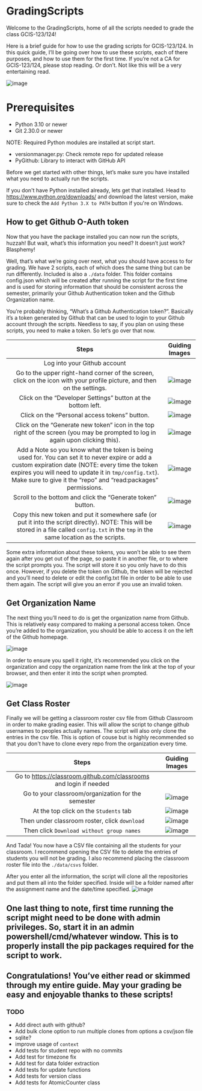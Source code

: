 # GradingScripts
Welcome to the GradingScripts, home of all the scripts needed to grade the class GCIS-123/124!

Here is a brief guide for how to use the grading scripts for GCIS-123/124. In this quick guide, I’ll be going over how to use these scripts, each of there purposes, and how to use them for the first time. If you’re not a CA for GCIS-123/124, please stop reading. Or don’t. Not like this will be a very entertaining read.

![image](https://user-images.githubusercontent.com/12210881/189549333-32fdfc26-5cb6-4008-9205-515f1efaa1a5.png)

# Prerequisites
 - Python 3.10 or newer
 - Git 2.30.0 or newer

 NOTE: Required Python modules are installed at script start.
  - versionmanager.py: Check remote repo for updated release
  - PyGithub: Library to interact with GitHub API

Before we get started with other things, let’s make sure you have installed what you need to actually run the scripts.

If you don't have Python installed already, lets get that installed. Head to https://www.python.org/downloads/ and download the latest version, make sure to check the `Add Python 3.X to PATH` button if you're on Windows.

## How to get Github O-Auth token
Now that you have the package installed you can now run the scripts, huzzah! But wait, what’s this information you need? It doesn’t just work? Blasphemy!

Well, that’s what we’re going over next, what you should have access to for grading. We have 2 scripts, each of which does the same thing but can be run differently. Included is also a `./data` folder. This folder contains config.json which will be created after running the script for the first time and is used for storing information that should be consistent across the semester, primarily your Github Authentication token and the Github Organization name.

You’re probably thinking, “What’s a Github Authentication token?”. Basically it’s a token generated by Github that can be used to login to your Github account through the scripts. Needless to say, if you plan on using these scripts, you need to make a token. So let’s go over that now.

|Steps | Guiding Images|
|:-----: | :-----------:|
|Log into your Github account||
|Go to the upper right-hand corner of the screen, click on the icon with your profile picture, and then on the settings. | ![image](https://user-images.githubusercontent.com/12210881/148611772-d5618152-002c-496c-bcb0-1da258b392c5.png)|
|Click on the “Developer Settings” button at the bottom left. | ![image](https://user-images.githubusercontent.com/12210881/148611844-2cc60d7c-88db-4f99-9736-2cf8d8a3ae8a.png)|
|Click on the “Personal access tokens” button. | ![image](https://user-images.githubusercontent.com/12210881/148611927-20330743-23ed-4157-8bae-3aaf248b6275.png)|
|Click on the “Generate new token” icon in the top right of the screen (you may be prompted to log in again upon clicking this). | ![image](https://user-images.githubusercontent.com/12210881/148612005-b95ccbdf-ca0a-4726-891e-9c7129b4be5e.png)|
|Add a Note so you know what the token is being used for. You can set it to never expire or add a custom expiration date (NOTE: every time the token expires you will need to update it in `tmp/config.txt`). Make sure to give it the “repo” and “read:packages” permissions. | ![image](https://user-images.githubusercontent.com/12210881/148612633-8bcf62f2-7238-48bc-9853-ea45024b055f.png)|
|Scroll to the bottom and click the “Generate token” button. | ![image](https://user-images.githubusercontent.com/12210881/148612852-b67538b2-e267-4d65-8a0d-9c1926fd6cc4.png)|
|Copy this new token and put it somewhere safe (or put it into the script directly). NOTE: This will be stored in a file called `config.txt` in the `tmp` in the same location as the scripts. | ![image](https://user-images.githubusercontent.com/12210881/148612967-0d27ae1a-8e1f-4d49-b685-f7652fad883c.png)|

Some extra information about these tokens, you won’t be able to see them again after you get out of the page, so paste it in another file, or to where the script prompts you. The script will store it so you only have to do this once. However, if you delete the token on Github, the token will be rejected and you’ll need to delete or edit the config.txt file in order to be able to use them again. The script will give you an error if you use an invalid token.

## Get Organization Name
The next thing you’ll need to do is get the organization name from Github. This is relatively easy compared to making a personal access token. Once you’re added to the organization, you should be able to access it on the left of the Github homepage.

![image](https://user-images.githubusercontent.com/12210881/148613466-f5685d56-e503-46fe-9a6b-a5fceacf6a7f.png)

In order to ensure you spell it right, it’s recommended you click on the organization and copy the organization name from the link at the top of your browser, and then enter it into the script when prompted.

![image](https://user-images.githubusercontent.com/12210881/148613569-b098d878-9362-4349-bfed-d6b06f46872e.png)

## Get Class Roster

Finally we will be getting a classroom roster csv file from Github Classroom in order to make grading easier. This will allow the script to change github usernames to peoples actually names. The script will also only clone the entries in the csv file. This is option of couse but is highly recommended so that you don't have to clone every repo from the organization every time.

|Steps | Guiding Images|
|:-----: | :-----------:|
|Go to https://classroom.github.com/classrooms and login if needed ||
|Go to your classroom/organization for the semester | ![image](https://user-images.githubusercontent.com/12210881/148614399-e52af804-ea5e-47dc-8468-b94c52117579.png)|
|At the top click on the `Students` tab | ![image](https://user-images.githubusercontent.com/12210881/148614455-a2eb28f0-5920-4564-8f64-91d1ef67311f.png)|
|Then under classroom roster, click `download` | ![image](https://user-images.githubusercontent.com/12210881/148614534-833eb319-1c4a-49e4-b6d7-960cb3700a27.png)|
|Then click `Download without group names` | ![image](https://user-images.githubusercontent.com/12210881/148614634-e0e64e82-d8e0-4810-a174-dce89e47e549.png)|

And Tada! You now have a CSV file containing all the students for your classroom. I recommend opening the CSV file to delete the entries of students you will not be grading.
I also recommend placing the classroom roster file into the `./data/csvs` folder.

After you enter all the information, the script will clone all the repositories and put them all into the folder specified. Inside will be a folder named after the assignment name and the date/time specified.
![image](https://user-images.githubusercontent.com/12210881/148616913-aa034432-6ba8-4791-b99d-c5b0297f6ace.png)

## One last thing to note, first time running the script might need to be done with admin privileges. So, start it in an admin powershell/cmd/whatever window. This is to properly install the pip packages required for the script to work.
## Congratulations! You’ve either read or skimmed through my entire guide. May your grading be easy and enjoyable thanks to these scripts!

### TODO
 - Add direct auth with github?
 - Add bulk clone option to run multiple clones from options a csv/json file
 - sqlite?
 - improve usage of `context`
 - Add tests for student repo with no commits
 - Add test for timezone fix
 - Add test for data folder extraction
 - Add tests for update functions
 - Add tests for version class
 - Add tests for AtomicCounter class
